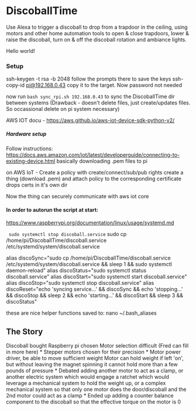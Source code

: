 # DiscoballTime
Use Alexa to trigger a discoball to drop from a trapdoor in the ceiling, using motors and other home automation tools to open &amp; close trapdoors, lower &amp; raise the discoball, turn on &amp; off the discoball rotation and ambiance lights.


Hello world!



### Setup

ssh-keygen -t rsa -b 2048 
    follow the prompts there to save the keys
ssh-copy-id pi@192.168.0.43
    copy it to the target.  Now password not needed

now run `bash sync_rpi.sh 192.168.0.43` to sync the DiscoballTime dir between systems
(Drawback - doesn't delete files, just create/updates files.  So occassional delete on pi system necessary)

AWS IOT docu - https://aws.github.io/aws-iot-device-sdk-python-v2/ 

##### Hardware setup

Follow instructions: https://docs.aws.amazon.com/iot/latest/developerguide/connecting-to-existing-device.html
basically downloading .pem files to pi

on AWS IoT - Create a policy with create/connect/sub/pub rights 
create a thing (download .pem) and attach policy to the corresponding certificate 
drops certs in it's own dir

Now the thing can securely communicate with aws iot core

#### In order to autorun the script at start:
https://www.raspberrypi.org/documentation/linux/usage/systemd.md

``` sudo systemctl stop discoball.service```
sudo cp /home/pi/DiscoballTime/discoball.service /etc/systemd/system/discoball.service

alias discoSync="sudo cp /home/pi/DiscoballTime/discoball.service /etc/systemd/system/discoball.service && sleep 1 && sudo systemctl daemon-reload"
alias discoStatus="sudo systemctl status discoball.service"
alias discoStart="sudo systemctl start discoball.service"
alias discoStop="sudo systemctl stop discoball.service"
alias discoReset="echo 'syncing service...' && discoSync && echo 'stopping...' && discoStop && sleep 2 && echo 'starting...' && discoStart && sleep 3 && discoStatus"

these are nice helper functions saved to: nano ~/.bash_aliases




## The Story 

Discoball bought 
Raspberry pi chosen 
Motor selection difficult (Fred can fill in more here) 
    * Stepper motors chosen for their precision
    * Motor power driver, be able to move sufficient weight 
Motor can hold weight if left 'on', but without leaving the magnet spinning it cannot hold more than a few pounds of pressure
    * Debated  adding another motor to act as a clamp, or another electric system which would engage a ratchet which would leverage a mechanical system to hold the weight up, or a complex mechanical system so that only one motor does the door/discoball and the 2nd motor could act as a clamp
    * Ended up adding a counter balance component to the discoball so that the effective torque on the motor is 0